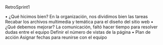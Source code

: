 RetroSprint1

•	¿Qué hicimos bien?
En la organización, nos dividimos bien las tareas
Recabar los archivos multimedia y temática para el diseño del sitio web
•	¿Qué debemos mejorar?
La comunicación, faltó hacer tiempo para resolver dudas entre el equipo
Definir el número de vistas de la página
•	Plan de acción
Asignar fechas para reunirse con el equipo
